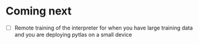 Coming next
===

- [ ] Remote training of the interpreter for when you have large training data and you are deploying pytlas on a small device
